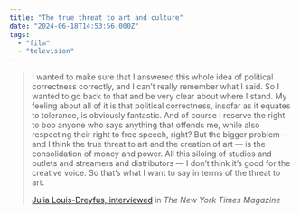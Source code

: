 ```yaml
---
title: "The true threat to art and culture"
date: "2024-06-18T14:53:56.000Z"
tags: 
  - "film"
  - "television"
---
```


> I wanted to make sure that I answered this whole idea of political correctness correctly, and I can’t really remember what I said. So I wanted to go back to that and be very clear about where I stand. My feeling about all of it is that political correctness, insofar as it equates to tolerance, is obviously fantastic. And of course I reserve the right to boo anyone who says anything that offends me, while also respecting their right to free speech, right? But the bigger problem — and I think the true threat to art and the creation of art — is the consolidation of money and power. All this siloing of studios and outlets and streamers and distributors — I don’t think it’s good for the creative voice. So that’s what I want to say in terms of the threat to art.
> 
> [Julia Louis-Dreyfus, interviewed](https://www.nytimes.com/2024/06/08/magazine/julia-louis-dreyfus-interview.html) in _The New York Times Magazine_
